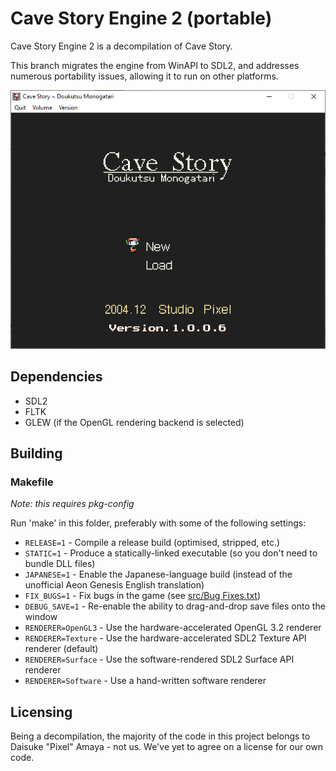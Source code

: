 # Cave Story Engine 2 (portable)

Cave Story Engine 2 is a decompilation of Cave Story.

This branch migrates the engine from WinAPI to SDL2, and addresses numerous portability issues, allowing it to run on other platforms.

![Screenshot](screenshot.png)

## Dependencies

* SDL2
* FLTK
* GLEW (if the OpenGL rendering backend is selected)


## Building

### Makefile

*Note: this requires pkg-config*

Run 'make' in this folder, preferably with some of the following settings:

* `RELEASE=1` - Compile a release build (optimised, stripped, etc.)
* `STATIC=1` - Produce a statically-linked executable (so you don't need to bundle DLL files)
* `JAPANESE=1` - Enable the Japanese-language build (instead of the unofficial Aeon Genesis English translation)
* `FIX_BUGS=1` - Fix bugs in the game (see [src/Bug Fixes.txt](src/Bug%20Fixes.txt))
* `DEBUG_SAVE=1` - Re-enable the ability to drag-and-drop save files onto the window
* `RENDERER=OpenGL3` - Use the hardware-accelerated OpenGL 3.2 renderer
* `RENDERER=Texture` - Use the hardware-accelerated SDL2 Texture API renderer (default)
* `RENDERER=Surface` - Use the software-rendered SDL2 Surface API renderer
* `RENDERER=Software` - Use a hand-written software renderer

## Licensing

Being a decompilation, the majority of the code in this project belongs to Daisuke "Pixel" Amaya - not us. We've yet to agree on a license for our own code.
